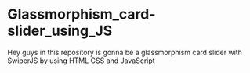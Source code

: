 # Glassmorphism_card-slider_using_JS
Hey guys in this repository is gonna be a glassmorphism card slider with SwiperJS by using HTML CSS and JavaScript
